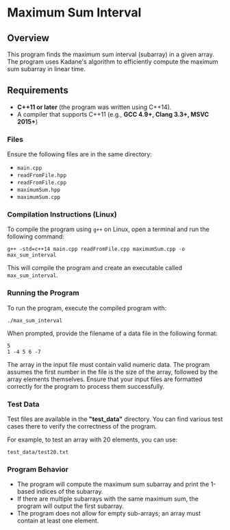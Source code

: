 # Maximum Sum Interval

## Overview

This program finds the maximum sum interval (subarray) in a given array. The program uses Kadane's algorithm to efficiently compute the maximum sum subarray in linear time.

## Requirements

- **C++11 or later** (the program was written using C++14).
- A compiler that supports C++11 (e.g., **GCC 4.9+, Clang 3.3+, MSVC 2015+**)

### Files

Ensure the following files are in the same directory:

- `main.cpp`
- `readFromFile.hpp`
- `readFromFile.cpp`
- `maximumSum.hpp`
- `maximumSum.cpp`

### Compilation Instructions (Linux)

To compile the program using `g++` on Linux, open a terminal and run the following command:

```
g++ -std=c++14 main.cpp readFromFile.cpp maximumSum.cpp -o max_sum_interval
```

This will compile the program and create an executable called `max_sum_interval`.

### Running the Program

To run the program, execute the compiled program with:

```
./max_sum_interval
```

When prompted, provide the filename of a data file in the following format:

```
5
1 -4 5 6 -7
```

The array in the input file must contain valid numeric data. The program assumes the first number in the file is the size of the array, followed by the array elements themselves. Ensure that your input files are formatted correctly for the program to process them successfully.

### Test Data

Test files are available in the **"test_data"** directory. You can find various test cases there to verify the correctness of the program.

For example, to test an array with 20 elements, you can use:

```
test_data/test20.txt
```

### Program Behavior

- The program will compute the maximum sum subarray and print the 1-based indices of the subarray.
- If there are multiple subarrays with the same maximum sum, the program will output the first subarray.
- The program does not allow for empty sub-arrays; an array must contain at least one element.

